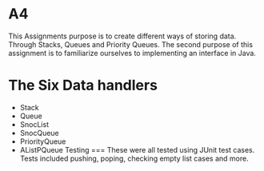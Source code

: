 A4
====
This Assignments purpose is to create different ways of storing data. Through Stacks, Queues and Priority Queues. The second purpose of this assignment is to familiarize ourselves to implementing an interface in Java.

The Six Data handlers
===
  - Stack
  - Queue
  - SnocList
  - SnocQueue
  - PriorityQueue
  - AListPQueue
Testing
===
These were all tested using JUnit test cases. Tests included pushing, poping, checking empty list cases and more.
